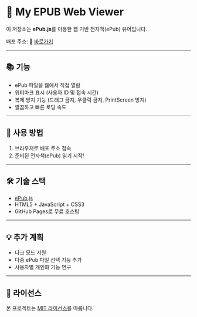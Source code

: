 # 📖 My EPUB Web Viewer

이 저장소는 **ePub.js**를 이용한 웹 기반 전자책(ePub) 뷰어입니다.

배포 주소:
🔗 [바로가기](https://github.com/MOONSOOLEE1981/my-epub-viewer.git)

---

## 📚 기능
- ePub 파일을 웹에서 직접 열람
- 워터마크 표시 (사용자 ID 및 접속 시간)
- 복제 방지 기능 (드래그 금지, 우클릭 금지, PrintScreen 방지)
- 깔끔하고 빠른 로딩 속도

---

## 🚀 사용 방법
1. 브라우저로 배포 주소 접속
2. 준비된 전자책(ePub) 읽기 시작!

---

## 🛠️ 기술 스택
- [ePub.js](https://github.com/futurepress/epub.js)  
- HTML5 + JavaScript + CSS3
- GitHub Pages로 무료 호스팅

---

## 💡 추가 계획
- 다크 모드 지원
- 다중 ePub 파일 선택 기능 추가
- 사용자별 개인화 기능 연구

---

## 📝 라이선스
본 프로젝트는 [MIT 라이선스](LICENSE)를 따릅니다.

